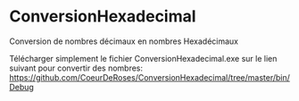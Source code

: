 # ConversionHexadecimal
Conversion de nombres décimaux en nombres Hexadécimaux

Télécharger simplement le fichier ConversionHexadecimal.exe sur le lien suivant pour convertir des nombres:
https://github.com/CoeurDeRoses/ConversionHexadecimal/tree/master/bin/Debug

